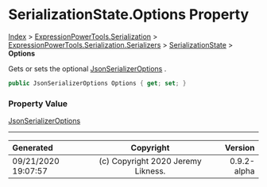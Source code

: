 ﻿# SerializationState.Options Property

[Index](../index.md) > [ExpressionPowerTools.Serialization](ExpressionPowerTools.Serialization.a.md) > [ExpressionPowerTools.Serialization.Serializers](ExpressionPowerTools.Serialization.Serializers.n.md) > [SerializationState](ExpressionPowerTools.Serialization.Serializers.SerializationState.cs.md) > **Options**

Gets or sets the optional [JsonSerializerOptions](https://docs.microsoft.com/dotnet/api/system.text.json.jsonserializeroptions) .

```csharp
public JsonSerializerOptions Options { get; set; }
```

### Property Value

 [JsonSerializerOptions](https://docs.microsoft.com/dotnet/api/system.text.json.jsonserializeroptions) 


---

| Generated | Copyright | Version |
| :-- | :-: | --: |
| 09/21/2020 19:07:57 | (c) Copyright 2020 Jeremy Likness. | 0.9.2-alpha |
